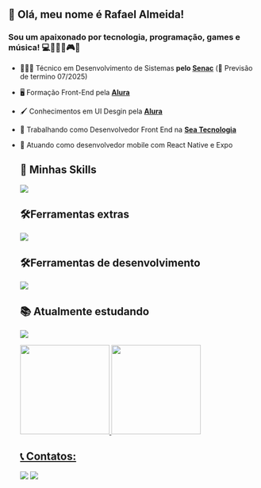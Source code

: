## 👋 Olá, meu nome é <strong>Rafael Almeida!</strong> 
<h3> Sou um apaixonado por tecnologia, programação, games e música! 💻🧑🏻‍💻🎮🎵</h3>

- 🧑🏻‍💻 Técnico em Desenvolvimento de Sistemas **pelo [Senac](https://www.df.senac.br/)** (🚧 Previsão de termino 07/2025)
- 🖥️ Formação Front-End pela **[Alura](https://cursos.alura.com.br/degree/certificate/b6e31f58-fc67-4cad-92db-fe0d6d1d3c4b)**
- 🖌️ Conhecimentos em UI Desgin pela **[Alura](https://www.alura.com.br/)**
- 💼 Trabalhando como Desenvolvedor Front End na **[Sea Tecnologia](https://www.seatecnologia.com.br/)**
- 📱 Atuando como desenvolvedor mobile com React Native e Expo

  ## 🚀 Minhas Skills
  <p align='left'>
    <img loading="lazy" src="https://skillicons.dev/icons?i=js,ts,react,nextjs,materialui,vite,html,css,wordpress,electron,git,github,gitlab,firebase,styledcomponents"/>  
  </p>

  ## 🛠️Ferramentas extras
 
  <p align="left">
    <img src="https://skillicons.dev/icons?i=ps,pr,androidstudio" />
  </p>

  ## 🛠️Ferramentas de desenvolvimento

  <p align="left">
      <img src="https://skillicons.dev/icons?i=vscode,idea,figma" />
  </p>

  ## 📚 Atualmente estudando

   <p align="left">
      <img src="https://skillicons.dev/icons?i=java,mint,linux,prisma,tailwind" />
  </p>

  <div>
  <a href="https://github.com/rafadealmeida">
    <img loading="lazy" height="180em" src="https://github-readme-stats.vercel.app/api/top-langs/?username=rafadealmeida&layout=compact&langs_count=5&theme=dracula&hide_langs_below=1"/>
    <img loading="lazy" height="180em" src="https://github-readme-stats.vercel.app/api?username=rafadealmeida&show_icons=true&theme=dracula&include_all_commits=true&count_private=true"/>
  </div>

  ## 📞 Contatos:

  <div>
    <a href = "mailto:rafa.almeida.dev@gmail.com"><img loading="lazy" src="https://img.shields.io/badge/Gmail-D14836?style=for-the-badge&logo=gmail&logoColor=white" target="_blank"></a>
    <a href="https://www.linkedin.com/in/rafa-almeida-dev/" target="_blank"><img loading="lazy" src="https://img.shields.io/badge/-LinkedIn-%230077B5?style=for-the-badge&logo=linkedin&logoColor=white" target="_blank"></a>   
  </div>
